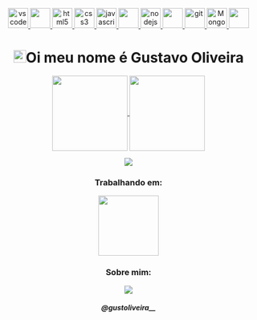 
  <p align="center">
   <a href="https://code.visualstudio.com/">
      <img src="https://cdn.jsdelivr.net/gh/devicons/devicon/icons/vscode/vscode-original.svg" alt="vscode" width="40" height="40"/>
   </a>
    <a href="https://www.debian.org/index.pt.html">
       <img src="https://cdn.jsdelivr.net/gh/devicons/devicon/icons/debian/debian-original.svg" width="40" height="40"/>
   </a>
   <a href="https://developer.mozilla.org/pt-BR/docs/Web/HTML">
      <img src="https://cdn.jsdelivr.net/gh/devicons/devicon/icons/html5/html5-plain.svg" alt="html5" width="40" height="40"/>
   </a>
   <a href="https://developer.mozilla.org/pt-BR/docs/Web/CSS">
      <img src="https://cdn.jsdelivr.net/gh/devicons/devicon/icons/css3/css3-plain.svg" alt="css3" width="40" height="40"/>
   </a>
   <a href="https://developer.mozilla.org/en-US/docs/Web/JavaScript">
      <img src="https://cdn.jsdelivr.net/gh/devicons/devicon/icons/javascript/javascript-original.svg" alt="javascript" width="40" height="40"/>
   </a>
   <a href="https://laravel.com/">
       <img src="https://cdn.jsdelivr.net/gh/devicons/devicon/icons/laravel/laravel-plain.svg" width="40" height="40"/>
   </a>
   <a href="https://nodejs.org">
      <img src="https://cdn.jsdelivr.net/gh/devicons/devicon/icons/nodejs/nodejs-original.svg" alt="nodejs" width="40" height="40"/>
   </a>
   <a href="https://developer.oracle.com/java/">
       <img src="https://cdn.jsdelivr.net/gh/devicons/devicon/icons/java/java-original.svg" width="40" height="40"/>
   </a>
   <a href="https://www.mysql.com/>
      <img src="https://cdn.jsdelivr.net/gh/devicons/devicon/icons/mysql/mysql-original.svg" width="40" height="40"/>
   </a>
   <a href="https://git-scm.com/">
      <img src="https://cdn.jsdelivr.net/gh/devicons/devicon/icons/git/git-original.svg" alt="git" width="40" height="40"/>
   </a>
   <a href="https://www.mongodb.com/">
       <img src="https://cdn.jsdelivr.net/gh/devicons/devicon/icons/mongodb/mongodb-original.svg" alt="MongoDB" width="40" height="40"/>
   </a> 
   <a href="https://www.php.net/">
       <img src="https://cdn.jsdelivr.net/gh/devicons/devicon/icons/php/php-original.svg" width="40" height="40"/>
   </a>                                                                                          
</p>

<h4 align="center">
<h1 align="center"><img src="https://media.giphy.com/media/hvRJCLFzcasrR4ia7z/giphy.gif" width="25px">Oi meu nome é Gustavo Oliveira</h1></img>

<p align="center">
  <a href="https://github.com/GustavoOliveira3">
    <img
      align="center"
      height="150em"
      src="https://github-readme-stats.vercel.app/api?username=GustavoOliveira3&show_icons=true&include_all_commits=true&count_private=true&theme=tokyonight"
    />
  </a>
  <a href="https://github.com/GustavoOliveira3">
    <img
      align="center"
      height="150em"
      src="https://github-readme-stats.vercel.app/api/top-langs/?username=GustavoOliveira3&show_icons=true&include_all_commits=true&count_private=true&layout=compact&theme=tokyonight"
    />
  </a>
</p>


<p align="center">
  <a href="https://github.com/GustavoOliveira3">
    <img
      align="center"
      src="https://github-profile-trophy.vercel.app/?username=GustavoOliveira3&theme=onedark&no-frame=true&row=1&&margin-w=20&no-bg=true"
    />
  </a>
</a>
</p>

<h3 align="center">Trabalhando em:</h3>

<p align="center">
  <a href="https://github.com/GustavoOliveira3/news.here">
    <img
      align="center"
      height="120em"
      src="https://github-readme-stats.vercel.app/api/pin/?username=GustavoOliveira3&repo=news.here&theme=tokyonight">
    </img>
  </a>
</p>

<h3 align="center">Sobre mim:</h3>

<p align="center">
  <a href="https://instagram.com/gustoliveira__/">
    <img
      align="center"
      src="https://img.shields.io/badge/Instagram-1C1C1C?style=for-the-badge&logo=instagram&logoColor=00FFFF"
    />
  </a>
</p>
<h5 align="center">@gustoliveira__</h5>
</details>
